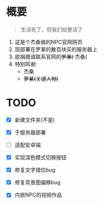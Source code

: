 # 概要
> 生活死了，但我们给整活了
1. 这是个杰桑做的NPC官网网页
2. 现部署在罗某的散百块买的服务器上
3. 欲捐赠请联系官网的~~罗某(~~ 杰桑(
4. 特别鸣谢:
   - 杰桑
   - ~~罗某(关键人物)~~
# TODO
- [x] 新建文件夹(不是)
- [x] 于服务器部署
- [ ] 适配安卓端
- [x] 实现深色模式切换按钮
- [x] 修复文字错位bug
- [x] 修复背景图偏移bug
- [x] 内嵌NPC的视频作品
      
